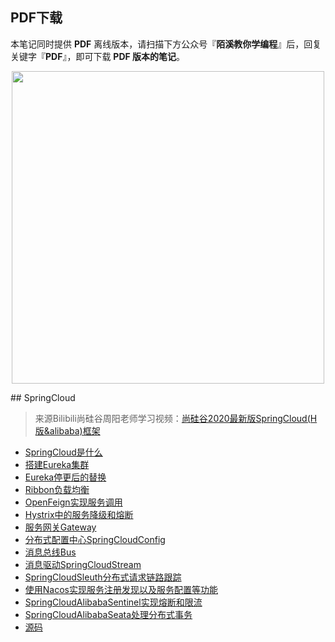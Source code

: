 ## PDF下载

本笔记同时提供 **PDF** 离线版本，请扫描下方公众号『**陌溪教你学编程**』后，回复关键字『**PDF**』，即可下载 **PDF 版本的笔记**。

<p align=center>
    <img src="../../doc/images/qq/获取PDF.jpg" width="500" />
</p>
## SpringCloud

> 来源Bilibili尚硅谷周阳老师学习视频：[尚硅谷2020最新版SpringCloud(H版&alibaba)框架](https://www.bilibili.com/video/BV18E411x7eT)

- [SpringCloud是什么](http://www.moguit.cn/#/info?blogOid=609)   
- [搭建Eureka集群](http://www.moguit.cn/#/info?blogUid=bcbe47eb92aa3ca50fe57f0154a0d03c)
- [Eureka停更后的替换](http://www.moguit.cn/#/info?blogUid=d60f64857d0d4c01e99de1f8715db75d)
- [Ribbon负载均衡](http://www.moguit.cn/#/info?blogUid=ada9f522a377c5b3a2a323cabd376637)
- [OpenFeign实现服务调用](http://www.moguit.cn/#/info?blogUid=32fcba6449f1caac0a7ecb2fef323158) 
- [Hystrix中的服务降级和熔断](http://www.moguit.cn/#/info?blogUid=030a46c4ac414860135f6500ba7683af) 
- [服务网关Gateway](http://www.moguit.cn/#/info?blogUid=d0fbc44ce9abb852f095ba3293bc8f5e)
- [分布式配置中心SpringCloudConfig](http://www.moguit.cn/#/info?blogUid=abea85566c6ce7a7bbd7a290ff40be59)
- [消息总线Bus](http://www.moguit.cn/#/info?blogUid=3c228ae1db6a9313ab4068ccdd9921ff)
- [消息驱动SpringCloudStream](http://www.moguit.cn/#/info?blogUid=a4ac92b0bafc804629a9aa0309dc36e6)
- [SpringCloudSleuth分布式请求链路跟踪](http://www.moguit.cn/#/info?blogUid=7e4fd64914beae0ffc521bff1541cacc)
- [使用Nacos实现服务注册发现以及服务配置等功能](http://www.moguit.cn/#/info?blogUid=e6e619349d31dded928c9265c5a9c672)
- [SpringCloudAlibabaSentinel实现熔断和限流](http://www.moguit.cn/#/info?blogUid=408e9c889ebf96a66af2adfdc258ba5f)
- [SpringCloudAlibabaSeata处理分布式事务](http://www.moguit.cn/#/info?blogUid=5f17644d6db710c60fc42fad561000bd)
- [源码](SpringCloud2020)